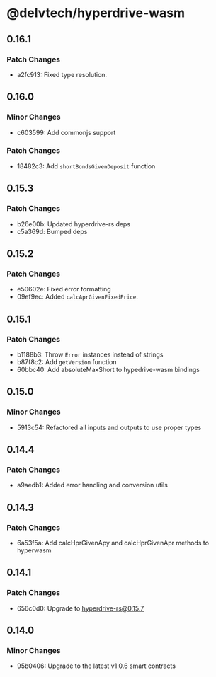 # @delvtech/hyperdrive-wasm

## 0.16.1

### Patch Changes

- a2fc913: Fixed type resolution.

## 0.16.0

### Minor Changes

- c603599: Add commonjs support

### Patch Changes

- 18482c3: Add `shortBondsGivenDeposit` function

## 0.15.3

### Patch Changes

- b26e00b: Updated hyperdrive-rs deps
- c5a369d: Bumped deps

## 0.15.2

### Patch Changes

- e50602e: Fixed error formatting
- 09ef9ec: Added `calcAprGivenFixedPrice`.

## 0.15.1

### Patch Changes

- b1188b3: Throw `Error` instances instead of strings
- b87f8c2: Add `getVersion` function
- 60bbc40: Add absoluteMaxShort to hypedrive-wasm bindings

## 0.15.0

### Minor Changes

- 5913c54: Refactored all inputs and outputs to use proper types

## 0.14.4

### Patch Changes

- a9aedb1: Added error handling and conversion utils

## 0.14.3

### Patch Changes

- 6a53f5a: Add calcHprGivenApy and calcHprGivenApr methods to hyperwasm

## 0.14.1

### Patch Changes

- 656c0d0: Upgrade to hyperdrive-rs@0.15.7

## 0.14.0

### Minor Changes

- 95b0406: Upgrade to the latest v1.0.6 smart contracts
